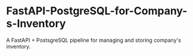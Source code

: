 # FastAPI-PostgreSQL-for-Company-s-Inventory
A FastAPI + PostsgreSQL pipeline for managing and storing company's inventory.
